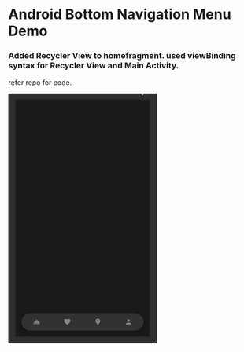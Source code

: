 # Android Bottom Navigation Menu Demo

### Added Recycler View to homefragment. used viewBinding syntax for Recycler View and Main Activity.

refer repo for code.

![preview](preview/preview.png)
